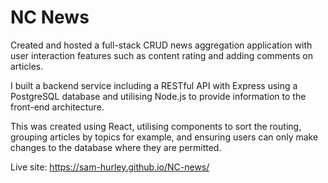 # NC News

Created and hosted a full-stack CRUD news aggregation application with user interaction features such as content rating and adding comments on articles. 

I built a backend service including a RESTful API with Express using a PostgreSQL database and utilising Node.js to provide information to the front-end architecture. 

This was created using React, utilising components to sort the routing, grouping articles by topics for example, and ensuring users can only make changes to the database where they are permitted.

Live site: https://sam-hurley.github.io/NC-news/

